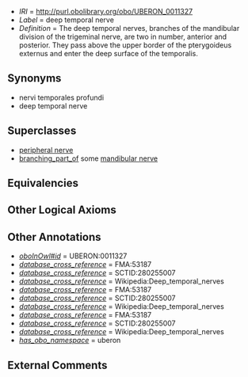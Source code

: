  * *IRI* = http://purl.obolibrary.org/obo/UBERON_0011327
 * *Label* = deep temporal nerve
 * *Definition* = The deep temporal nerves, branches of the mandibular division of the trigeminal nerve, are two in number, anterior and posterior. They pass above the upper border of the pterygoideus externus and enter the deep surface of the temporalis.

## Synonyms

 * nervi temporales profundi
 * deep temporal nerve

## Superclasses

 * [peripheral nerve](../../UBERON/03/UBERON_0002003.md)
 * [branching_part_of](../../RO/80/RO_0002380.md) some [mandibular nerve](../../UBERON/75/UBERON_0000375.md)

## Equivalencies


## Other Logical Axioms


## Other Annotations

 * *[oboInOwl#id](../../id/oboInOwl#id.md)* = UBERON:0011327
 * *[database_cross_reference](../../ef/oboInOwl#hasDbXref.md)* = FMA:53187
 * *[database_cross_reference](../../ef/oboInOwl#hasDbXref.md)* = SCTID:280255007
 * *[database_cross_reference](../../ef/oboInOwl#hasDbXref.md)* = Wikipedia:Deep_temporal_nerves
 * *[database_cross_reference](../../ef/oboInOwl#hasDbXref.md)* = FMA:53187
 * *[database_cross_reference](../../ef/oboInOwl#hasDbXref.md)* = SCTID:280255007
 * *[database_cross_reference](../../ef/oboInOwl#hasDbXref.md)* = Wikipedia:Deep_temporal_nerves
 * *[database_cross_reference](../../ef/oboInOwl#hasDbXref.md)* = FMA:53187
 * *[database_cross_reference](../../ef/oboInOwl#hasDbXref.md)* = SCTID:280255007
 * *[database_cross_reference](../../ef/oboInOwl#hasDbXref.md)* = Wikipedia:Deep_temporal_nerves
 * *[has_obo_namespace](../../ce/oboInOwl#hasOBONamespace.md)* = uberon

## External Comments

